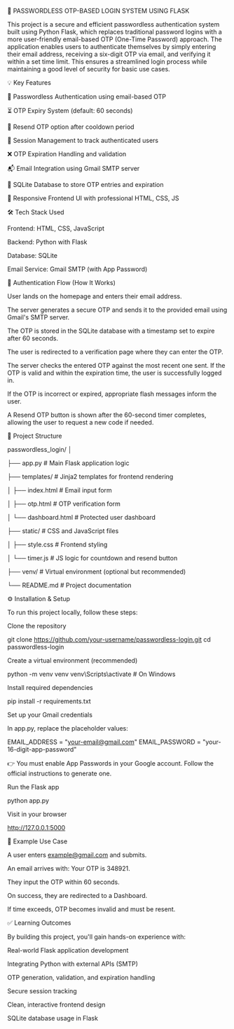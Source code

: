 🔐 PASSWORDLESS OTP-BASED LOGIN SYSTEM USING FLASK

This project is a secure and efficient passwordless authentication system built using Python Flask, which replaces traditional password logins with a more user-friendly email-based OTP (One-Time Password) approach. The application enables users to authenticate themselves by simply entering their email address, receiving a six-digit OTP via email, and verifying it within a set time limit. This ensures a streamlined login process while maintaining a good level of security for basic use cases.


💡 Key Features

🔑 Passwordless Authentication using email-based OTP

⏳ OTP Expiry System (default: 60 seconds)

🔄 Resend OTP option after cooldown period

🧠 Session Management to track authenticated users

❌ OTP Expiration Handling and validation

📬 Email Integration using Gmail SMTP server

🧱 SQLite Database to store OTP entries and expiration

🎨 Responsive Frontend UI with professional HTML, CSS, JS


🛠️ Tech Stack Used

Frontend: HTML, CSS, JavaScript

Backend: Python with Flask

Database: SQLite

Email Service: Gmail SMTP (with App Password)


🔄 Authentication Flow (How It Works)

User lands on the homepage and enters their email address.

The server generates a secure OTP and sends it to the provided email using Gmail's SMTP server.

The OTP is stored in the SQLite database with a timestamp set to expire after 60 seconds.

The user is redirected to a verification page where they can enter the OTP.

The server checks the entered OTP against the most recent one sent. If the OTP is valid and within the expiration time, the user is successfully logged in.

If the OTP is incorrect or expired, appropriate flash messages inform the user.

A Resend OTP button is shown after the 60-second timer completes, allowing the user to request a new code if needed.


📁 Project Structure

passwordless_login/
│

├── app.py                  # Main Flask application logic

├── templates/              # Jinja2 templates for frontend rendering

│   ├── index.html          # Email input form

│   ├── otp.html            # OTP verification form

│   └── dashboard.html      # Protected user dashboard

├── static/                 # CSS and JavaScript files

│   ├── style.css           # Frontend styling

│   └── timer.js            # JS logic for countdown and resend button

├── venv/                   # Virtual environment (optional but recommended)

└── README.md               # Project documentation


⚙️ Installation & Setup

To run this project locally, follow these steps:

Clone the repository

git clone https://github.com/your-username/passwordless-login.git
cd passwordless-login

Create a virtual environment (recommended)

python -m venv venv
venv\Scripts\activate    # On Windows

Install required dependencies

pip install -r requirements.txt

Set up your Gmail credentials

In app.py, replace the placeholder values:

EMAIL_ADDRESS = "your-email@gmail.com"
EMAIL_PASSWORD = "your-16-digit-app-password"

👉 You must enable App Passwords in your Google account. Follow the official instructions to generate one.

Run the Flask app

python app.py

Visit in your browser

http://127.0.0.1:5000


📸 Example Use Case

A user enters example@gmail.com and submits.

An email arrives with: Your OTP is 348921.

They input the OTP within 60 seconds.

On success, they are redirected to a Dashboard.

If time exceeds, OTP becomes invalid and must be resent.


✅ Learning Outcomes

By building this project, you'll gain hands-on experience with:

Real-world Flask application development

Integrating Python with external APIs (SMTP)

OTP generation, validation, and expiration handling

Secure session tracking

Clean, interactive frontend design

SQLite database usage in Flask


